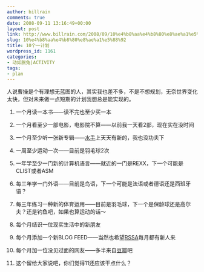 ```yaml
---
author: billrain
comments: true
date: 2008-09-11 13:16:49+00:00
layout: post
link: http://www.billrain.com/2008/09/10%e4%b8%aa%e4%b8%80%e8%ae%a1%e5%88%92/
slug: 10%e4%b8%aa%e4%b8%80%e8%ae%a1%e5%88%92
title: 10个一计划
wordpress_id: 1161
categories:
- 动如脱兔|ACTIVITY
tags:
- plan
---
```


人说曹操是个有理想无蓝图的人，其实我也差不多，不是不想规划，无奈世界变化太快，但对未来做一点短期的计划我想总是能实现的。

1. 一个月读一本书——读不完也至少买一本

2. 一个月看至少一部电影，电影院不算——以前我一天看2部，现在实在没时间

3. 一个月至少听一张新专辑——[水手](http://www.musicsailor.com/default.asp)上天天有新的，我也没功夫下

4. 一周至少运动一次——目前是羽毛球2次

5. 一年学至少一门新的计算机语言——就近的一门是REXX，下一个可能是CLIST或者ASM

6. 每三年学一门外语——目前是鸟语，下一个可能是法语或者德语还是西班牙语？

7. 每三年练习一种新的体育运用——目前是羽毛球，下一个是保龄球还是高尔夫？还是钓鱼吧，如果也算运动的话～

8. 每个月结识一位现实生活中的新朋友

9. 每个月添加一个新BLOG FEED——当然也希望[RSSA](http://www.billrain.com/rssa/)每月都有新人来

10. 每个月加一位没见过面的网友——多半来自[豆瓣](http://www.douban.com/)吧

11. 这个留给大家说吧，你们觉得11还应该干点什么？

